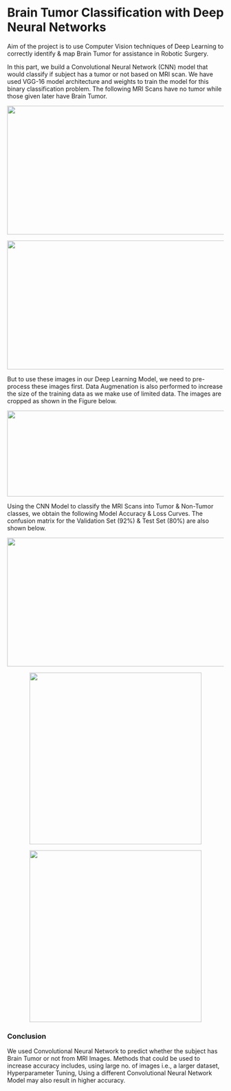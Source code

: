 # Brain Tumor Classification with Deep Neural Networks

Aim of the project is to use Computer Vision techniques of Deep Learning to correctly identify & map Brain Tumor for assistance in Robotic Surgery. 

In this part, we build a Convolutional Neural Network (CNN) model that would classify if subject has a tumor or not based on MRI scan. We have used VGG-16 model architecture and weights to train the model for this binary classification problem. The following MRI Scans have no tumor while those given later have Brain Tumor. 

<p align="center">
    <img width="700" height="300" src = 'https://github.com/aviralchharia/Brain-Tumor-Segmentation-with-Deep-Neural-Networks/blob/main/Images/No%20Tumor.png?raw=true'
</p>

<p align="center">
    <img width="700" height="300" src = 'https://github.com/aviralchharia/Brain-Tumor-Segmentation-with-Deep-Neural-Networks/blob/main/Images/Tumor.png?raw=true'
</p>

But to use these images in our Deep Learning Model, we need to pre-process these images first. Data Augmenation is also performed to increase the size of the training data as we make use of limited data. The images are cropped as shown in the Figure below.

<p align="center">
    <img width="750" height="200" src = 'https://github.com/aviralchharia/Brain-Tumor-Segmentation-with-Deep-Neural-Networks/blob/main/Images/Data%20Preprocessing.png?raw=true'
</p>

Using the CNN Model to classify the MRI Scans into Tumor & Non-Tumor classes, we obtain the following Model Accuracy & Loss Curves. The confusion matrix for the Validation Set (92%) & Test Set (80%) are also shown below.

<p align="center">
    <img width="850" height="300" src = 'https://github.com/aviralchharia/Brain-Tumor-Segmentation-with-Deep-Neural-Networks/blob/main/Images/Accuracy%20&%20Loss%20Curves.png?raw=true'
</p>
  
<p align="center">
    <img width="400" height="400" src = 'https://github.com/aviralchharia/Brain-Tumor-Segmentation-with-Deep-Neural-Networks/blob/main/Images/Confusion%20Matrix-%20Validation.png?raw=true'
</p>
  
<p align="center">
    <img width="400" height="400" src = 'https://github.com/aviralchharia/Brain-Tumor-Segmentation-with-Deep-Neural-Networks/blob/main/Images/Confusion%20Matrix-%20Test.png?raw=true'
</p>

### Conclusion

We used Convolutional Neural Network to predict whether the subject has Brain Tumor or not from MRI Images. Methods that could be used to increase accuracy includes, using large no. of images i.e., a larger dataset, Hyperparameter Tuning, Using a different Convolutional Neural Network Model may also result in higher accuracy.
